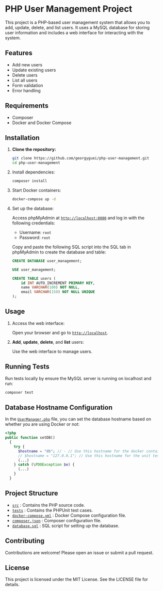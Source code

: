 # PHP User Management Project

This project is a PHP-based user management system that allows you to add, update, delete, and list users. It uses a MySQL database for storing user information and includes a web interface for interacting with the system.

## Features

- Add new users
- Update existing users
- Delete users
- List all users
- Form validation
- Error handling

## Requirements

- Composer
- Docker and Docker Compose

## Installation

1. **Clone the repository:**

   ```sh
   git clone https://github.com/georgyguei/php-user-management.git
   cd php-user-management
    ```
2. Install dependencies:
    ```sh
   composer install
    ```

3. Start Docker containers:
    ```sh
   docker-compose up -d
    ```

4. Set up the database:

    Access phpMyAdmin at [`http://localhost:8080`](http://localhost:8080) and log in with the following credentials:

    - Username: `root`
    - Password: `root`

    Copy and paste the following SQL script into the SQL tab in phpMyAdmin to create the database and table:

    ```sql
    CREATE DATABASE user_management;

    USE user_management;

    CREATE TABLE users (
        id INT AUTO_INCREMENT PRIMARY KEY,
        name VARCHAR(100) NOT NULL,
        email VARCHAR(150) NOT NULL UNIQUE
    );
    ```

## Usage
1. Access the web interface:

    Open your browser and go to [`http://localhost`](http://localhost).

2. **Add**, **update**, **delete**, and **list** users:

    Use the web interface to manage users.

## Running Tests
Run tests locally by ensure the MySQL server is running on localhost and run:

```sh
composer test
```

## Database Hostname Configuration

In the [`UserManager.php`](src/models/UserManager.php) file, you can set the database hostname based on whether you are using Docker or not:
```php
<?php
public function setDB()
  {
    try {
      $hostname = "db"; // - // Use this hostname for the docker container
      // $hostname = "127.0.0.1"; // Use this hostname for the unit tests
      (...)
    } catch (\PDOException $e) {
      (...)
    }
  }
```

## Project Structure

- [`src`](src) : Contains the PHP source code.
- [`tests`](tests) : Contains the PHPUnit test cases.
- [`docker-compose.yml`](docker-compose.yml) : Docker Compose configuration file.
- [`composer.json`](composer.json) : Composer configuration file.
- [`database.sql`](config/database.sql) :  SQL script for setting up the database.

## Contributing

Contributions are welcome! Please open an issue or submit a pull request.

## License

This project is licensed under the MIT License. See the LICENSE file for details.